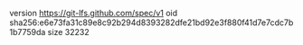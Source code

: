 version https://git-lfs.github.com/spec/v1
oid sha256:e6e73fa31c89e8c92b294d8393282dfe21bd92e3f880f41d7e7cdc7b1b7759da
size 32232
